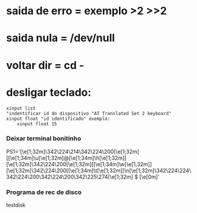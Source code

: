 # saida de erro = exemplo >2 >>2
# saida nula = /dev/null

# voltar dir =  cd -

# desligar teclado:
    xinput list
    "indentificar id do dispositivo "AT Translated Set 2 keyboard"
    xinput float "id identificado" exemplo:
        xinput float 15 


### Deixar terminal bonitinho

PS1='\[\e[1;32m\]\342\224\214\342\224\200\[\e[1;32m\][\[\e[1;34m\]\u\[\e[1;32m\]@\[\e[1;34m\]\h\[\e[1;32m\]]\[\e[1;32m\]\342\224\200\[\e[1;32m\][\[\e[1;34m\]\w\[\e[1;32m\]]\[\e[1;32m\]\342\224\200[\[\e[1;34m\]\t\[\e[1;32m\]]\n\[\e[1;32m\]\342\224\224\342\224\200\342\224\200\342\225\274\[\e[1;32m\] \$ \[\e[0m\]'

### Programa de rec de disco

testdisk
